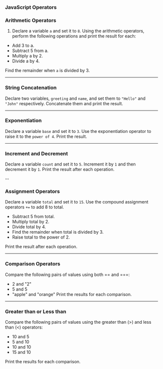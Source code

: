 ### JavaScript Operators

### Arithmetic Operators

1. Declare a variable `a` and set it to `8`.
   Using the arithmetic operators, perform the following operations and print the result for each:

- Add 3 to a.
- Subtract 5 from a.
- Multiply a by 2.
- Divide a by 4.

Find the remainder when `a` is divided by 3.

---

### String Concatenation

Declare two variables, `greeting` and `name`, and set them to `"Hello"` and `"John"` respectively. Concatenate them and print the result.

---

### Exponentiation

Declare a variable `base` and set it to `3`. Use the exponentiation operator to raise it to the `power of 4`. Print the result.

---

### Increment and Decrement

Declare a variable `count` and set it to `5`. Increment it by `1` and then decrement it by `1`. Print the result after each operation.

--

### Assignment Operators

Declare a variable `total` and set it to `15`.
Use the compound assignment operators `+=` to add 8 to total.

- Subtract 5 from total.
- Multiply total by 2.
- Divide total by 4.
- Find the remainder when total is divided by 3.
- Raise total to the power of 2.

Print the result after each operation.

---

### Comparison Operators

Compare the following pairs of values using both == and ===:

- 2 and "2"
- 5 and 5
- "apple" and "orange"
  Print the results for each comparison.

---

### Greater than or Less than

Compare the following pairs of values using the greater than (>) and less than (<) operators:

- 10 and 5
- 5 and 10
- 10 and 10
- 15 and 10

Print the results for each comparison.
